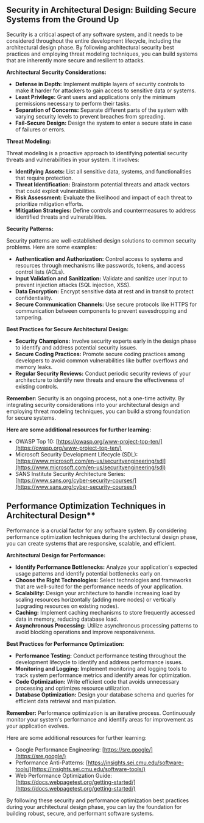 ## Security in Architectural Design: Building Secure Systems from the Ground Up

Security is a critical aspect of any software system, and it needs to be considered throughout the entire development lifecycle, including the architectural design phase. By following architectural security best practices and employing threat modeling techniques, you can build systems that are inherently more secure and resilient to attacks.

**Architectural Security Considerations:**

- **Defense in Depth:** Implement multiple layers of security controls to make it harder for attackers to gain access to sensitive data or systems.
- **Least Privilege:** Grant users and applications only the minimum permissions necessary to perform their tasks.
- **Separation of Concerns:** Separate different parts of the system with varying security levels to prevent breaches from spreading.
- **Fail-Secure Design:** Design the system to enter a secure state in case of failures or errors.

**Threat Modeling:**

Threat modeling is a proactive approach to identifying potential security threats and vulnerabilities in your system. It involves:

- **Identifying Assets:** List all sensitive data, systems, and functionalities that require protection.
- **Threat Identification:** Brainstorm potential threats and attack vectors that could exploit vulnerabilities.
- **Risk Assessment:** Evaluate the likelihood and impact of each threat to prioritize mitigation efforts.
- **Mitigation Strategies:** Define controls and countermeasures to address identified threats and vulnerabilities.

**Security Patterns:**

Security patterns are well-established design solutions to common security problems. Here are some examples:

- **Authentication and Authorization:** Control access to systems and resources through mechanisms like passwords, tokens, and access control lists (ACLs).
- **Input Validation and Sanitization:** Validate and sanitize user input to prevent injection attacks (SQL injection, XSS).
- **Data Encryption:** Encrypt sensitive data at rest and in transit to protect confidentiality.
- **Secure Communication Channels:** Use secure protocols like HTTPS for communication between components to prevent eavesdropping and tampering.

**Best Practices for Secure Architectural Design:**

- **Security Champions:** Involve security experts early in the design phase to identify and address potential security issues.
- **Secure Coding Practices:** Promote secure coding practices among developers to avoid common vulnerabilities like buffer overflows and memory leaks.
- **Regular Security Reviews:** Conduct periodic security reviews of your architecture to identify new threats and ensure the effectiveness of existing controls.

**Remember:** Security is an ongoing process, not a one-time activity. By integrating security considerations into your architectural design and employing threat modeling techniques, you can build a strong foundation for secure systems.

**Here are some additional resources for further learning:**

- OWASP Top 10: [https://owasp.org/www-project-top-ten/](https://owasp.org/www-project-top-ten/)
- Microsoft Security Development Lifecycle (SDL): [https://www.microsoft.com/en-us/securityengineering/sdl](https://www.microsoft.com/en-us/securityengineering/sdl)
- SANS Institute Security Architecture Series: [https://www.sans.org/cyber-security-courses/](https://www.sans.org/cyber-security-courses/)

## Performance Optimization Techniques in Architectural Design**

Performance is a crucial factor for any software system. By considering performance optimization techniques during the architectural design phase, you can create systems that are responsive, scalable, and efficient.

**Architectural Design for Performance:**

- **Identify Performance Bottlenecks:** Analyze your application's expected usage patterns and identify potential bottlenecks early on.
- **Choose the Right Technologies:** Select technologies and frameworks that are well-suited for the performance needs of your application.
- **Scalability:** Design your architecture to handle increasing load by scaling resources horizontally (adding more nodes) or vertically (upgrading resources on existing nodes).
- **Caching:** Implement caching mechanisms to store frequently accessed data in memory, reducing database load.
- **Asynchronous Processing:** Utilize asynchronous processing patterns to avoid blocking operations and improve responsiveness.

**Best Practices for Performance Optimization:**

- **Performance Testing:** Conduct performance testing throughout the development lifecycle to identify and address performance issues.
- **Monitoring and Logging:** Implement monitoring and logging tools to track system performance metrics and identify areas for optimization.
- **Code Optimization:** Write efficient code that avoids unnecessary processing and optimizes resource utilization.
- **Database Optimization:** Design your database schema and queries for efficient data retrieval and manipulation.

**Remember:** Performance optimization is an iterative process. Continuously monitor your system's performance and identify areas for improvement as your application evolves.

Here are some additional resources for further learning:

- Google Performance Engineering: [https://sre.google/](https://sre.google/)
- Performance Anti-Patterns: [https://insights.sei.cmu.edu/software-tools/](https://insights.sei.cmu.edu/software-tools/)
- Web Performance Optimization Guide: [https://docs.webpagetest.org/getting-started/](https://docs.webpagetest.org/getting-started/)

By following these security and performance optimization best practices during your architectural design phase, you can lay the foundation for building robust, secure, and performant software systems.